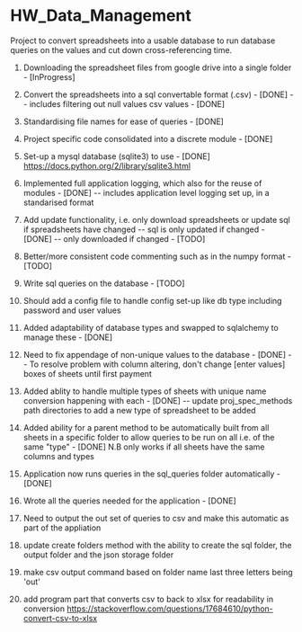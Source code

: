 # HW_Data_Management
Project to convert spreadsheets into a usable database to run database queries on the values and cut down cross-referencing time.

1. Downloading the spreadsheet files from google drive into a single folder - [InProgress]
2. Convert the spreadsheets into a sql convertable format (.csv) - [DONE]
    -- includes filtering out null values csv values - [DONE]
3. Standardising file names for ease of queries - [DONE]
4. Project specific code consolidated into a discrete module - [DONE]
4. Set-up a mysql database (sqlite3) to use - [DONE]
https://docs.python.org/2/library/sqlite3.html
5. Implemented full application logging, which also for the reuse of modules - [DONE]
    -- includes application level logging set up, in a standarised  format

6. Add update functionality, i.e. only download spreadsheets or update sql if spreadsheets have changed
      -- sql is only updated if changed - [DONE]
      -- only downloaded if changed - [TODO]
7. Better/more consistent code commenting such as in the numpy format - [TODO]
8. Write sql queries on the database - [TODO]
9. Should add a config file to handle config set-up like db type including password and user values
10. Added adaptability of database types and swapped to sqlalchemy to manage these - [DONE]
11. Need to fix appendage of non-unique values to the database - [DONE]
  -- To resolve problem with column altering, don't change [enter values] boxes of sheets until first payment
12. Added ablity to handle multiple types of sheets with unique name conversion happening with each - [DONE]
      -- update proj_spec_methods path directories to add a new type of spreadsheet to be added
13. Added ability for a parent method to be automatically built from all sheets in a specific folder to allow queries to be run on all
    i.e. of the same "type" - [DONE] N.B only works if all sheets have the same columns and types
14. Application now runs queries in the sql_queries folder automatically - [DONE]
15. Wrote all the queries needed for the application - [DONE]
16. Need to output the out set of queries to csv and make this automatic as part of the appliation
17. update create folders method with the ability to create the sql folder, the output folder and the json storage folder


18. make csv output command based on folder name last three letters being 'out'
19. add program part that converts csv to back to xlsx for readability in conversion
https://stackoverflow.com/questions/17684610/python-convert-csv-to-xlsx
